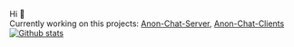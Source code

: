 
Hi 👋 <br>
Currently working on this projects: [Anon-Chat-Server](https://github.com/Braslerl/Anon-Chat-Server), [Anon-Chat-Clients](https://github.com/Braslerl/Anon-Chat-Clients)
[![Github stats](https://github-readme-stats.vercel.app/api?username=Braslerl&count_private=true&show_icons=true&theme=nord)](https://github.com/anuraghazra/github-readme-stats)
